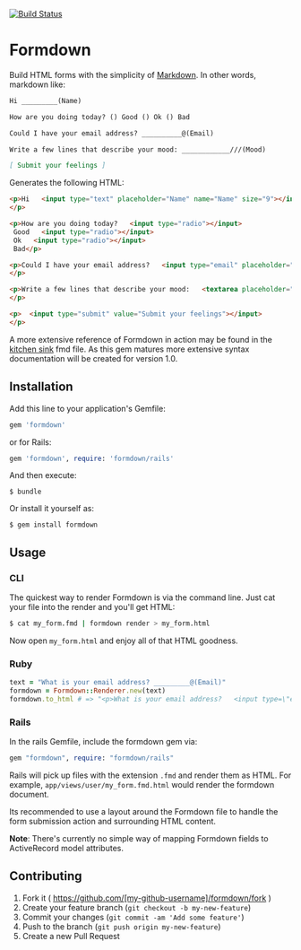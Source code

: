 [![Build Status](https://travis-ci.org/bradgessler/formdown.svg?branch=master)](https://travis-ci.org/bradgessler/formdown)

# Formdown

Build HTML forms with the simplicity of [Markdown](http://daringfireball.net/projects/markdown/). In other words, markdown like:

```markdown
Hi _________(Name)

How are you doing today? () Good () Ok () Bad

Could I have your email address? __________@(Email)

Write a few lines that describe your mood: ____________///(Mood)

[ Submit your feelings ]
```

Generates the following HTML:

```html
<p>Hi   <input type="text" placeholder="Name" name="Name" size="9"></input>
</p>

<p>How are you doing today?   <input type="radio"></input>
 Good   <input type="radio"></input>
 Ok   <input type="radio"></input>
 Bad</p>

<p>Could I have your email address?   <input type="email" placeholder="Email" name="Email" size="10"></input>
</p>

<p>Write a few lines that describe your mood:   <textarea placeholder="Mood" name="Mood" cols="12" rows="3"></textarea>
</p>

<p>  <input type="submit" value="Submit your feelings"></input>
</p>
```

A more extensive reference of Formdown in action may be found in the [kitchen sink](./spec/fixtures/kitchen_sink.fmd) fmd file. As this gem matures more extensive syntax documentation will be created for version 1.0.

## Installation

Add this line to your application's Gemfile:

```ruby
gem 'formdown'
```

or for Rails:

```ruby
gem 'formdown', require: 'formdown/rails'
```

And then execute:

    $ bundle

Or install it yourself as:

    $ gem install formdown

## Usage

### CLI

The quickest way to render Formdown is via the command line. Just cat your file into the render and you'll get HTML:

```sh
$ cat my_form.fmd | formdown render > my_form.html
```

Now open `my_form.html` and enjoy all of that HTML goodness.

### Ruby

```ruby
text = "What is your email address? _________@(Email)"
formdown = Formdown::Renderer.new(text)
formdown.to_html # => "<p>What is your email address?   <input type=\"email\" placeholder=\"Email\" name=\"Email\" size=\"9\"></input>\n</p>\n"
```

### Rails

In the rails Gemfile, include the formdown gem via:

```ruby
gem "formdown", require: "formdown/rails"
```

Rails will pick up files with the extension `.fmd` and render them as HTML. For example, `app/views/user/my_form.fmd.html` would render the formdown document.

Its recommended to use a layout around the Formdown file to handle the form submission action and surrounding HTML content.

**Note**: There's currently no simple way of mapping Formdown fields to ActiveRecord model attributes.

## Contributing

1. Fork it ( https://github.com/[my-github-username]/formdown/fork )
2. Create your feature branch (`git checkout -b my-new-feature`)
3. Commit your changes (`git commit -am 'Add some feature'`)
4. Push to the branch (`git push origin my-new-feature`)
5. Create a new Pull Request

